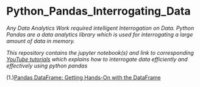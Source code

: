 # Python_Pandas_Interrogating_Data

_Any Data Analytics Work required intelligent Interrogation on Data.  Python Pandas are a data analytics library which is used for interrogating a large amount of data in memory._   

_This repository contains the jupyter notebook(s) and link to corresponding [YouTube tutorials](youtube.com/CodesBay) which explains how to interrogate data efficiently and effectively using python pandas_

(1.)[Pandas DataFrame: Getting Hands-On with the DataFrame](https://github.com/CodesBay/Python_Pandas_Interrogating_Data/tree/master/Pandas_DataFrame)
